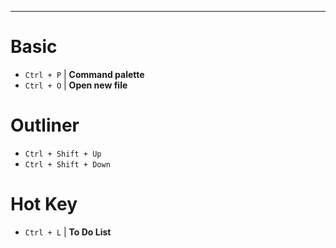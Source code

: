 
---
# Basic
- `Ctrl + P` | **Command palette**
- `Ctrl + O` | **Open new file**

# Outliner
- `Ctrl + Shift + Up`
- `Ctrl + Shift + Down`

# Hot Key
- `Ctrl + L` | **To Do List**

